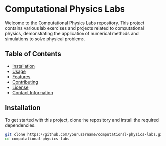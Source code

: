 # Computational Physics Labs

Welcome to the Computational Physics Labs repository. This project contains various lab exercises and projects related to computational physics, demonstrating the application of numerical methods and simulations to solve physical problems.

## Table of Contents

- [Installation](#installation)
- [Usage](#usage)
- [Features](#features)
- [Contributing](#contributing)
- [License](#license)
- [Contact Information](#contact-information)

## Installation

To get started with this project, clone the repository and install the required dependencies.

```bash
git clone https://github.com/yourusername/computational-physics-labs.git
cd computational-physics-labs